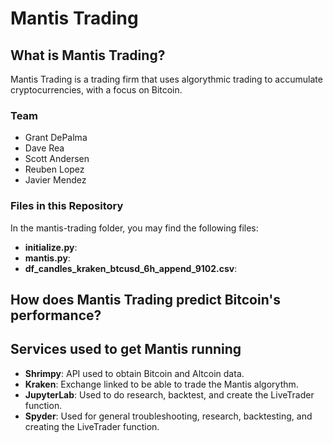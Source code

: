# Mantis Trading

## What is Mantis Trading? 

Mantis Trading is a trading firm that uses algorythmic trading to accumulate cryptocurrencies, with a focus on Bitcoin. 

### Team
* Grant DePalma
* Dave Rea
* Scott Andersen
* Reuben Lopez
* Javier Mendez

### Files in this Repository
In the mantis-trading folder, you may find the following files:
* **initialize.py**:
* **mantis.py**:
* **df_candles_kraken_btcusd_6h_append_9102.csv**:


## How does Mantis Trading predict Bitcoin's performance?

## Services used to get Mantis running
* **Shrimpy**: API used to obtain Bitcoin and Altcoin data.
* **Kraken**: Exchange linked to be able to trade the Mantis algorythm. 
* **JupyterLab**: Used to do research, backtest, and create the LiveTrader function.
* **Spyder**: Used for general troubleshooting, research, backtesting, and creating the LiveTrader function.
